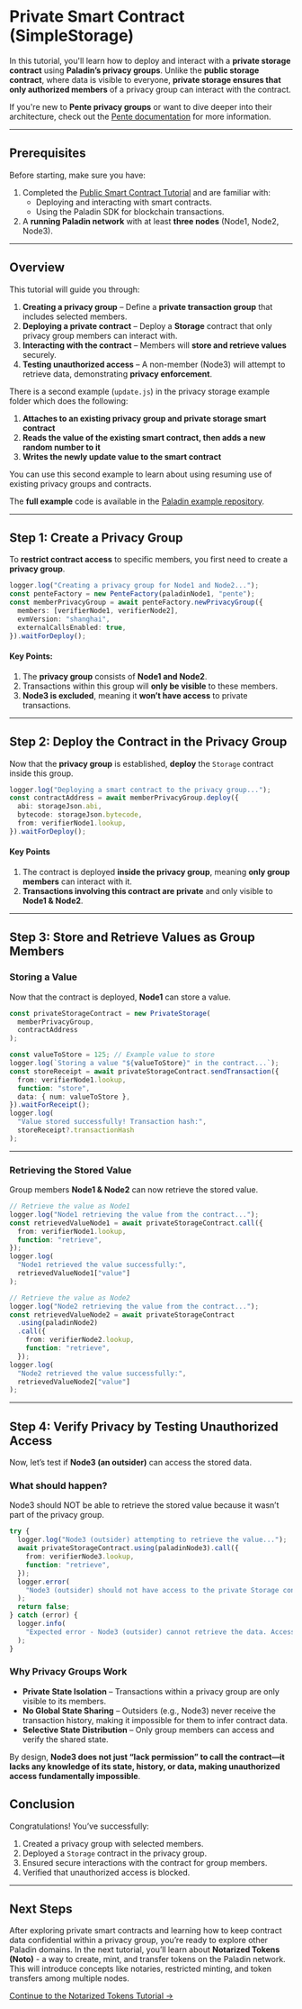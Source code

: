 # Private Smart Contract (SimpleStorage)

In this tutorial, you'll learn how to deploy and interact with a **private storage contract** using **Paladin’s privacy groups**. Unlike the **public storage contract**, where data is visible to everyone, **private storage ensures that only authorized members** of a privacy group can interact with the contract.

If you're new to **Pente privacy groups** or want to dive deeper into their architecture, check out the [Pente documentation](https://lf-decentralized-trust-labs.github.io/paladin/head/architecture/pente) for more information.

---

## Prerequisites

Before starting, make sure you have:

1. Completed the [Public Smart Contract Tutorial](./public-storage.md) and are familiar with:
   - Deploying and interacting with smart contracts.
   - Using the Paladin SDK for blockchain transactions.
2. A **running Paladin network** with at least **three nodes** (Node1, Node2, Node3).

---

## Overview

This tutorial will guide you through:

1. **Creating a privacy group** – Define a **private transaction group** that includes selected members.
2. **Deploying a private contract** – Deploy a **Storage** contract that only privacy group members can interact with.
3. **Interacting with the contract** – Members will **store and retrieve values** securely.
4. **Testing unauthorized access** – A non-member (Node3) will attempt to retrieve data, demonstrating **privacy enforcement**.

There is a second example (`update.js`) in the privacy storage example folder which does the following:

1. **Attaches to an existing privacy group and private storage smart contract**
2. **Reads the value of the existing smart contract, then adds a new random number to it**
3. **Writes the newly update value to the smart contract**

You can use this second example to learn about using resuming use of existing privacy groups and contracts.

The **full example** code is available in the [Paladin example repository](https://github.com/LF-Decentralized-Trust-labs/paladin/blob/main/tutorials/privacy-storage).

---

## Step 1: Create a Privacy Group

To **restrict contract access** to specific members, you first need to create a **privacy group**.

```typescript
logger.log("Creating a privacy group for Node1 and Node2...");
const penteFactory = new PenteFactory(paladinNode1, "pente");
const memberPrivacyGroup = await penteFactory.newPrivacyGroup({
  members: [verifierNode1, verifierNode2],
  evmVersion: "shanghai",
  externalCallsEnabled: true,
}).waitForDeploy();
```

#### Key Points:

1.  The **privacy group** consists of **Node1 and Node2**.
2.  Transactions within this group will **only be visible** to these members.
3.  **Node3 is excluded**, meaning it **won’t have access** to private transactions.

---

## Step 2: Deploy the Contract in the Privacy Group

Now that the **privacy group** is established, **deploy** the `Storage` contract inside this group.

```typescript
logger.log("Deploying a smart contract to the privacy group...");
const contractAddress = await memberPrivacyGroup.deploy({
  abi: storageJson.abi,
  bytecode: storageJson.bytecode,
  from: verifierNode1.lookup,
}).waitForDeploy();
```

#### Key Points

1. The contract is deployed **inside the privacy group**, meaning **only group members** can interact with it.
2. **Transactions involving this contract are private** and only visible to **Node1 & Node2**.

---

## Step 3: Store and Retrieve Values as Group Members

### Storing a Value

Now that the contract is deployed, **Node1** can store a value.

```typescript
const privateStorageContract = new PrivateStorage(
  memberPrivacyGroup,
  contractAddress
);

const valueToStore = 125; // Example value to store
logger.log(`Storing a value "${valueToStore}" in the contract...`);
const storeReceipt = await privateStorageContract.sendTransaction({
  from: verifierNode1.lookup,
  function: "store",
  data: { num: valueToStore },
}).waitForReceipt();
logger.log(
  "Value stored successfully! Transaction hash:",
  storeReceipt?.transactionHash
);
```

---

### Retrieving the Stored Value

Group members **Node1 & Node2** can now retrieve the stored value.

```typescript
// Retrieve the value as Node1
logger.log("Node1 retrieving the value from the contract...");
const retrievedValueNode1 = await privateStorageContract.call({
  from: verifierNode1.lookup,
  function: "retrieve",
});
logger.log(
  "Node1 retrieved the value successfully:",
  retrievedValueNode1["value"]
);

// Retrieve the value as Node2
logger.log("Node2 retrieving the value from the contract...");
const retrievedValueNode2 = await privateStorageContract
  .using(paladinNode2)
  .call({
    from: verifierNode2.lookup,
    function: "retrieve",
  });
logger.log(
  "Node2 retrieved the value successfully:",
  retrievedValueNode2["value"]
);
```

---

## Step 4: Verify Privacy by Testing Unauthorized Access

Now, let’s test if **Node3 (an outsider)** can access the stored data.

### **What should happen?**

Node3 should NOT be able to retrieve the stored value because it wasn’t part of the privacy group.

```typescript
try {
  logger.log("Node3 (outsider) attempting to retrieve the value...");
  await privateStorageContract.using(paladinNode3).call({
    from: verifierNode3.lookup,
    function: "retrieve",
  });
  logger.error(
    "Node3 (outsider) should not have access to the private Storage contract!"
  );
  return false;
} catch (error) {
  logger.info(
    "Expected error - Node3 (outsider) cannot retrieve the data. Access denied."
  );
}
```

### Why Privacy Groups Work

- **Private State Isolation** – Transactions within a privacy group are only visible to its members.
- **No Global State Sharing** – Outsiders (e.g., Node3) never receive the transaction history, making it impossible for them to infer contract data.
- **Selective State Distribution** – Only group members can access and verify the shared state.

By design, **Node3 does not just “lack permission” to call the contract—it lacks any knowledge of its state, history, or data, making unauthorized access fundamentally impossible**.

## Conclusion

Congratulations! You’ve successfully:

1. Created a privacy group with selected members.
2. Deployed a `Storage` contract in the privacy group.
3. Ensured secure interactions with the contract for group members.
4. Verified that unauthorized access is blocked.

---

## Next Steps

After exploring private smart contracts and learning how to keep contract data confidential within a privacy group, you’re ready to explore other Paladin domains. In the next tutorial, you’ll learn about **Notarized Tokens (Noto)** - a way to create, mint, and transfer tokens on the Paladin network. This will introduce concepts like notaries, restricted minting, and token transfers among multiple nodes.

[Continue to the Notarized Tokens Tutorial →](./notarized-tokens.md)
